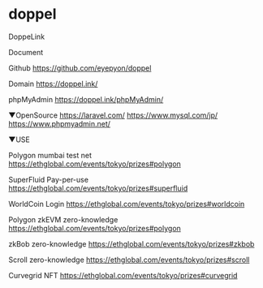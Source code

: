 # doppel
DoppeLink

Document



Github
https://github.com/eyepyon/doppel

Domain
https://doppel.ink/

phpMyAdmin
https://doppel.ink/phpMyAdmin/

▼OpenSource
https://laravel.com/
https://www.mysql.com/jp/
https://www.phpmyadmin.net/

▼USE

Polygon 
mumbai test net
https://ethglobal.com/events/tokyo/prizes#polygon

SuperFluid
Pay-per-use
https://ethglobal.com/events/tokyo/prizes#superfluid

WorldCoin
Login
https://ethglobal.com/events/tokyo/prizes#worldcoin

Polygon zkEVM
zero-knowledge
https://ethglobal.com/events/tokyo/prizes#polygon

zkBob
zero-knowledge
https://ethglobal.com/events/tokyo/prizes#zkbob

Scroll
zero-knowledge
https://ethglobal.com/events/tokyo/prizes#scroll

Curvegrid NFT
https://ethglobal.com/events/tokyo/prizes#curvegrid

